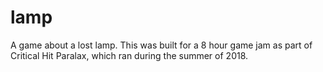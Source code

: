 # lamp
A game about a lost lamp. This was built for a 8 hour game jam as part of Critical Hit Paralax, which ran during the summer of 2018. 
